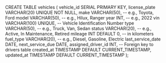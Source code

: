 CREATE TABLE vehicles (
    vehicle_id SERIAL PRIMARY KEY,
    license_plate VARCHAR(20) UNIQUE NOT NULL,
    make VARCHAR(50),               -- e.g., Toyota, Ford
    model VARCHAR(50),              -- e.g., Hilux, Ranger
    year INT,                       -- e.g., 2022
    vin VARCHAR(100) UNIQUE,        -- Vehicle Identification Number
    type VARCHAR(50),               -- e.g., Truck, Van, Sedan
    status VARCHAR(20),            -- e.g., Active, In Maintenance, Retired
    mileage INT DEFAULT 0,         -- in kilometers
    fuel_type VARCHAR(20),         -- e.g., Diesel, Gasoline, Electric
    last_service_date DATE,
    next_service_due DATE,
    assigned_driver_id INT,        -- Foreign key to drivers table
    created_at TIMESTAMP DEFAULT CURRENT_TIMESTAMP,
    updated_at TIMESTAMP DEFAULT CURRENT_TIMESTAMP
);
